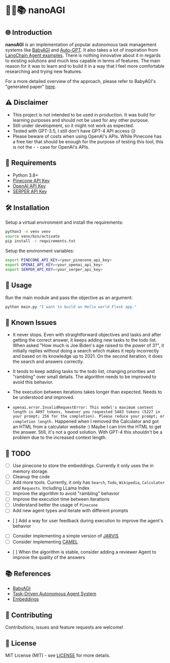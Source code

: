 
# 🤖💡📚 nanoAGI

## 🌐 Introduction

**nanoAGI** is an implementation of popular autonomous task management systems like [BabyAGI](https://github.com/yoheinakajima/babyagi/tree/main) and [Auto-GPT](https://github.com/Significant-Gravitas/Auto-GPT). It also takes a lot of inspiration from [LangChain Agent examples](https://python.langchain.com/en/latest/use_cases/agents/baby_agi_with_agent.html).
There is nothing innovative about it in regards to existing solutions and much less capable in terms of features. The main reason for it was to learn and to build it in a way that I feel more comfortable researching and trying new features.

For a more detailed overview of the approach, please refer to BabyAGI's "generated paper" [here](https://yoheinakajima.com/task-driven-autonomous-agent-utilizing-gpt-4-pinecone-and-langchain-for-diverse-applications/).

## ⚠️ Disclaimer

- This project is not intended to be used in production. It was build for learning purposes and should not be used for any other purpose.
- Still under development, so it might not work as expected.
- Tested with GPT-3.5, I still don't have GPT-4 API access 😥
- Please beware of costs when using OpenAI's APIs. While Pinecone has a free tier that should be enough for the purpose of testing this tool, this is not the - - case for OpenAI's APIs.

## 🔧 Requirements

- Python 3.8+
- [Pinecone API Key](https://docs.pinecone.io/getting-started/quickstart/)
- [OpenAI API Key](https://openai.com/docs/developer-quickstart/api-key-creation)
- [SERPER API Key](https://serperapi.com/)

## 🛠 Installation

Setup a virtual environment and install the requirements:

```bash
python3 -m venv venv
source venv/bin/activate
pip install -r requirements.txt
```

Setup the environment variables:

```bash
export PINECONE_API_KEY=<your_pinecone_api_key>
export OPENAI_API_KEY=<your_openai_api_key>
export SERPER_API_KEY=<your_serper_api_key>
```

## 🚀 Usage

Run the main module and pass the objective as an argument:

```bash
python main.py "I want to build an Hello world Flask app."
```

## 🚧 Known Issues

- It never stops. Even with straightforward objectives and tasks and after getting the correct answer, it keeps adding new tasks to the todo list. When asked "How much is Joe Biden's age raised to the power of 3?", it initially replies without doing a search which makes it reply incorrectly and based on its knowledge up to 2021. On the second iteration, it does the search and answers correctly.

- It tends to keep adding tasks to the todo list, changing priorities and "rambling" over small details. The algorithm needs to be improved to avoid this behavior.

- The execution between iterations takes longer than expected. Needs to be understood and improved.

- `openai.error.InvalidRequestError: This model's maximum context length is 4097 tokens, however you requested 5483 tokens (5227 in your prompt; 256 for the completion). Please reduce your prompt; or completion length.` Happened when I removed the Calculator and got an HTML from a calculator website :) Maybe I can trim the HTML to get the answer. Still, it's not a good solution. With GPT-4 this shouldn't be a problem due to the increased context length.

## 📝 TODO

- [ ] Use pinecone to store the embeddings. Currently it only uses the in memory storage.
- [ ] Cleanup the code
- [ ] Add more tools. Currently, it only has `Search`, `Todo`, `Wikipedia`, `Calculator` and `Requests`. Including LLama Index
- [ ] Improve the algorithm to avoid "rambling" behavior
- [ ] Improve the execution time between iterations
- [ ] Understand better the usage of `Pinecone`
- [ ] Add new agent types and iterate with different prompts
- [ ] Add a way for user feedback during execution to improve the agent's behavior
- [ ] Consider implementing a simple version of [JARVIS](https://github.com/microsoft/JARVIS)
- [ ] Consider implementing [CAMEL](https://github.com/lightaime/camel)
- [ ] When the algorithm is stable, consider adding a reviewer Agent to improve the quality of the answers

## 📚 References

- [BabyAGI](https://yoheinakajima.com/task-driven-autonomous-agent-utilizing-gpt-4-pinecone-and-langchain-for-diverse-applications/)
- [Task-Driven Autonomous Agent System](https://github.com/kalaspuff/ai-assisted-task-executor)
- [Embeddings](https://docs.pinecone.io/docs/openai)

## 🤝 Contributing

Contributions, issues and feature requests are welcome!

## 📝 License

MIT License (MIT) - see [LICENSE](LICENSE) for more details.

